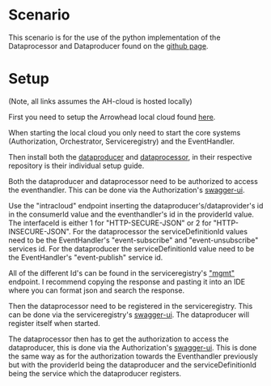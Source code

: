 # Scenario
This scenario is for the use of the python implementation of the Dataprocessor and Dataproducer found on the [github page](https://github.com/Anton-Master-Thesis).

# Setup
(Note, all links assumes the AH-cloud is hosted locally)

First you need to setup the Arrowhead local cloud found [here](https://github.com/eclipse-arrowhead/core-java-spring).

When starting the local cloud you only need to start the core systems (Authorization, Orchestrator, Serviceregistry) and the EventHandler.

Then install both the [dataproducer](https://github.com/Anton-Master-Thesis/Dataproducer) and [dataprocessor](https://github.com/Anton-Master-Thesis/Dataprocessor), in their respective repository is their individual setup guide.

Both the dataproducer and dataprocessor need to be authorized to access the eventhandler. 
This can be done via the Authorization's [swagger-ui](https://127.0.0.1:8445/).

Use the "intracloud" endpoint inserting the dataproducer's/dataprovider's id in the consumerId value and the eventhandler's id in the providerId value.
The interfaceId is either 1 for "HTTP-SECURE-JSON" or 2 for "HTTP-INSECURE-JSON".
For the dataprocessor the serviceDefinitionId values need to be the EventHandler's "event-subscribe" and "event-unsubscribe" services id.
For the dataproducer the serviceDefinitionId value need to be the EventHandler's "event-publish" service id.

All of the different Id's can be found in the serviceregistry's ["mgmt"](https://127.0.0.1:8443/swagger-ui.html#/All/getServiceRegistryEntriesUsingGET) endpoint.
I recommend copying the response and pasting it into an IDE where you can format json and search the response.

Then the dataprocessor need to be registered in the serviceregistry. 
This can be done via the serviceregistry's [swagger-ui](https://127.0.0.1:8443/). 
The dataproducer will register itself when started.

The dataprocessor then has to get the authorization to access the dataproducer, this is done via the Authorization's [swagger-ui](https://127.0.0.1:8445/).
This is done the same way as for the authorization towards the Eventhandler previously but with the providerId being the dataproducer and the serviceDefinitionId being the service which the dataproducer registers.